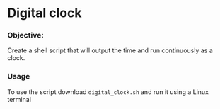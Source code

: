 # Digital clock

### Objective:

Create a shell script that will output the time and run continuously as a clock. 

### Usage
To use the script download `digital_clock.sh` and run it using a Linux terminal
